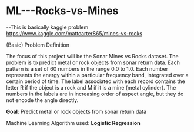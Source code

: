 # ML---Rocks-vs-Mines

--This is basically kaggle problem
https://www.kaggle.com/mattcarter865/mines-vs-rocks

(Basic)
Problem Definition

The focus of this project will be the Sonar Mines vs Rocks dataset. The problem is to predict metal or rock objects from sonar return data. Each pattern is a set of 60 numbers in the range 0.0 to 1.0. Each number represents the energy within a particular frequency band, integrated over a certain period of time. The label associated with each record contains the letter R if the object is a rock and M if it is a mine (metal cylinder). The numbers in the labels are in increasing order of aspect angle, but they do not encode the angle directly.

**Goal**: Predict metal or rock objects from sonar return data

Machine Learning Algorithm used: **Logistic Regression**
